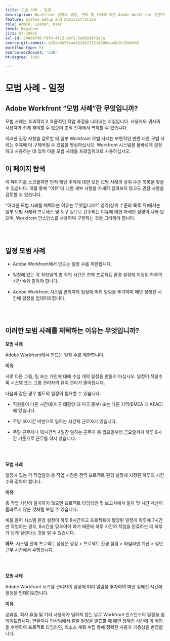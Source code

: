 ```yaml
---
title: 모범 사례 - 일정
description: Workfront 일정의 설정, 관리 및 사용에 대한 Adobe Workfront 전문가의 모범 사례 권장 사항을 살펴봅니다.
feature: System Setup and Administration
role: Admin, Leader, User
level: Beginner
jira: KT-10925
exl-id: 508d6f90-f9f4-4f12-9bf1-5e89246f3e3a
source-git-commit: a25a49e59ca483246271214886ea4dc9c10e8d66
workflow-type: ht
source-wordcount: '536'
ht-degree: 100%

---
```


# 모범 사례 - 일정

## Adobe Workfront “모범 사례”란 무엇입니까?

모범 사례는 효과적이고 효율적인 작업 과정을 나타내는 지침입니다. 사용자와 귀사의 사용자가 쉽게 채택할 수 있으며 조직 전체에서 복제할 수 있습니다.

이러한 권장 사항을 검토할 때 일부 Workfront 모범 사례는 보편적인 반면 다른 모범 사례는 주제에 더 구체적일 수 있음을 명심하십시오. Workfront 시스템을 올바르게 설정하고 사용하는 데 있어 이들 모범 사례를 프레임워크로 사용하십시오.

## 이 페이지 탐색

이 페이지를 스크롤하면 먼저 해당 주제에 대한 모든 모범 사례의 상위 수준 목록을 찾을 수 있습니다. 이를 통해 “이유”에 대한 세부 사항을 자세히 살펴보지 않고도 권장 사항을 검토할 수 있습니다.

“이러한 모범 사례를 채택하는 이유는 무엇입니까?” 영역(상위 수준의 목록 뒤)에서는 일부 모범 사례와 프로세스 및 도구 등으로 간주되는 이유에 대한 자세한 설명이 나와 있으며, Workfront 인스턴스를 사용하여 구현하는 것을 고려해야 합니다.

</br>
</br>

## 일정 모범 사례

* Adobe Workfront에서 만드는 일정 수를 제한합니다.

* 일정에 있는 각 작업일의 총 작업 시간은 전역 프로젝트 환경 설정에 지정된 하루의 시간 수와 같아야 합니다.

* Adobe Workfront 시스템 관리자의 일정에 미리 알림을 추가하여 매년 정해진 시간에 일정을 업데이트합니다.

</br>
</br>

## 이러한 모범 사례를 채택하는 이유는 무엇입니까?

**모범 사례**

Adobe Workfront에서 만드는 일정 수를 제한합니다.



**이유**

서로 다른 그룹, 팀 또는 개인에 대해 수십 개의 일정을 만들지 마십시오. 일정이 적을수록 시스템 또는 그룹 관리자의 유지 관리가 줄어듭니다.



다음과 같은 경우 별도의 일정이 필요할 수 있습니다.

* 직원들이 다른 시간대(미국 태평양 대 미국 동부) 또는 다른 지역(EMEA 대 APAC)에 있습니다.

* 주당 40시간 미만으로 일하는 시간제 근로자가 있습니다.

* 주말 근무자나 10시간씩 4일간 일하는 근무자 등 월요일부터 금요일까지 하루 8시간 기준으로 근무를 하지 않습니다.

</br>
</br>

**모범 사례**

일정에 있는 각 작업일의 총 작업 시간은 전역 프로젝트 환경 설정에 지정된 하루의 시간 수와 같아야 합니다.



**이유**

총 작업 시간이 일치하지 않으면 프로젝트 타임라인 및 보고서에서 일자 및 시간 계산이 올바르지 않은 것처럼 보일 수 있습니다.

예를 들어 시스템 환경 설정이 하루 8시간이고 프로젝트에 할당된 일정이 하루에 7시간만 작업하는 경우, 8시간을 맞추어야 하기 때문에 하루 기간의 작업을 완료하는 데 하루가 넘게 걸린다는 것을 알 수 있습니다.

**메모**: 시스템 전역 프로젝트 설정은 설정 > 프로젝트 환경 설정 > 타임라인 계산 > 일반 근무 시간에서 수행됩니다.

</br>
</br>


**모범 사례**

Adobe Workfront 시스템 관리자의 일정에 미리 알림을 추가하여 매년 정해진 시간에 일정을 업데이트합니다.

**이유**

공휴일, 회사 휴일 및 기타 사용자가 일하지 않는 날로 Workfront 인스턴스의 일정을 업데이트합니다. 연말이나 인사팀에서 휴일 일정을 발표할 때 매년 정해진 시간에 이 작업을 수행하여 프로젝트 타임라인, 리소스 계획 수립 등에 정확한 사용자 가용성을 반영합니다.
